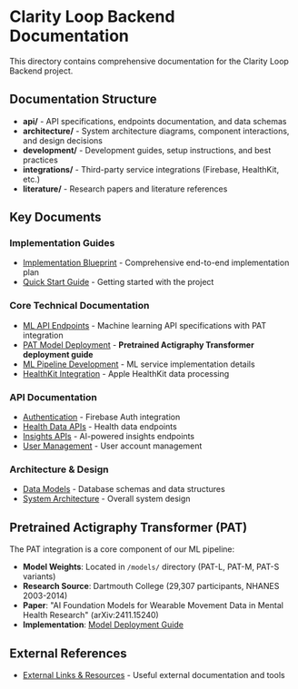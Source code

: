 # Clarity Loop Backend Documentation

This directory contains comprehensive documentation for the Clarity Loop Backend project.

## Documentation Structure

- **api/** - API specifications, endpoints documentation, and data schemas
- **architecture/** - System architecture diagrams, component interactions, and design decisions
- **development/** - Development guides, setup instructions, and best practices
- **integrations/** - Third-party service integrations (Firebase, HealthKit, etc.)
- **literature/** - Research papers and literature references

## Key Documents

### Implementation Guides

- [Implementation Blueprint](./blueprint.md) - Comprehensive end-to-end implementation plan
- [Quick Start Guide](./quickstart.md) - Getting started with the project

### Core Technical Documentation

- [ML API Endpoints](./api/ml-endpoints.md) - Machine learning API specifications with PAT integration
- [PAT Model Deployment](./development/model-deployment.md) - **Pretrained Actigraphy Transformer deployment guide**
- [ML Pipeline Development](./development/ml-pipeline.md) - ML service implementation details
- [HealthKit Integration](./integrations/healthkit.md) - Apple HealthKit data processing

### API Documentation

- [Authentication](./api/authentication.md) - Firebase Auth integration
- [Health Data APIs](./api/health-data.md) - Health data endpoints
- [Insights APIs](./api/insights.md) - AI-powered insights endpoints
- [User Management](./api/user-management.md) - User account management

### Architecture & Design

- [Data Models](./architecture/data-models.md) - Database schemas and data structures
- [System Architecture](./architecture/) - Overall system design

## Pretrained Actigraphy Transformer (PAT)

The PAT integration is a core component of our ML pipeline:

- **Model Weights**: Located in `/models/` directory (PAT-L, PAT-M, PAT-S variants)
- **Research Source**: Dartmouth College (29,307 participants, NHANES 2003-2014)
- **Paper**: "AI Foundation Models for Wearable Movement Data in Mental Health Research" (arXiv:2411.15240)
- **Implementation**: [Model Deployment Guide](./development/model-deployment.md)

## External References

- [External Links & Resources](./external-links.md) - Useful external documentation and tools
